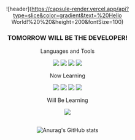<div align= center>

![header](https://capsule-render.vercel.app/api?type=slice&color=gradient&text=%20Hello World!%20%20&height=200&fontSize=100)


 
### TOMORROW WILL BE THE DEVELOPER!

Languages and Tools

<img src="https://img.shields.io/badge/JavaScript-F7DF1E?style=flat-square&logo=JavaScript&logoColor=white"/> <img src="https://img.shields.io/badge/CSS-1572B6?style=flat-square&logo=CSS3&logoColor=white"/> <img src="https://img.shields.io/badge/Git-F05032?style=flat-square&logo=Git&logoColor=white"/> <img src="https://img.shields.io/badge/HTML5-E34F26?style=flat-square&logo=HTML5&logoColor=white"/>

Now Learning

<img src="https://img.shields.io/badge/React-61DAFB?style=flat-square&logo=React&logoColor=white"/> <img src="https://img.shields.io/badge/Firebase-FFCA28?style=flat-square&logo=Firebase&logoColor=white"/> <img src="https://img.shields.io/badge/Redux-764ABC?style=flat-square&logo=Redux&logoColor=white"/>  <img src="https://img.shields.io/badge/TypeScript-3178C6?style=flat-square&logo=TypeScript&logoColor=white"/>

Will Be Learning

 <img src="https://img.shields.io/badge/Next.js-000000?style=flat-square&logo=Next.js&logoColor=white"/>
 
<br/>
<br/>
 
![Anurag's GitHub stats](https://github-readme-stats.vercel.app/api?username=keepinblazing&show_icons=true&theme=radical)

 </div>
